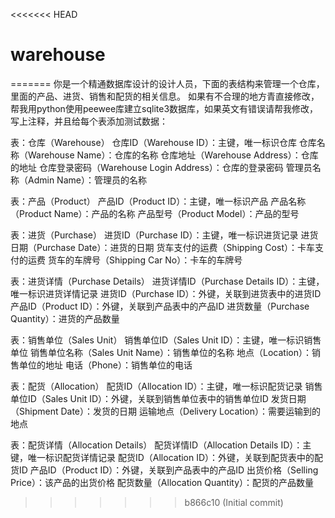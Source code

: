 <<<<<<< HEAD
# warehouse
=======
你是一个精通数据库设计的设计人员，下面的表结构来管理一个仓库，里面的产品、进货、销售和配货的相关信息。
如果有不合理的地方青直接修改，帮我用python使用peewee库建立sqlite3数据库，如果英文有错误请帮我修改，写上注释，并且给每个表添加测试数据：

表：仓库（Warehouse）
仓库ID（Warehouse ID）：主键，唯一标识仓库
仓库名称（Warehouse Name）：仓库的名称
仓库地址（Warehouse Address）：仓库的地址
仓库登录密码（Warehouse Login Address）：仓库的登录密码
管理员名称（Admin Name）：管理员的名称

表：产品（Product）
产品ID（Product ID）：主键，唯一标识产品
产品名称（Product Name）：产品的名称
产品型号（Product Model）：产品的型号

表：进货（Purchase）
进货ID（Purchase ID）：主键，唯一标识进货记录
进货日期（Purchase Date）：进货的日期
货车支付的运费（Shipping Cost）：卡车支付的运费
货车的车牌号（Shipping Car No）：卡车的车牌号

表：进货详情（Purchase Details）
进货详情ID（Purchase Details ID）：主键，唯一标识进货详情记录
进货ID（Purchase ID）：外键，关联到进货表中的进货ID
产品ID（Product ID）：外键，关联到产品表中的产品ID
进货数量（Purchase Quantity）：进货的产品数量

表：销售单位（Sales Unit）
销售单位ID（Sales Unit ID）：主键，唯一标识销售单位
销售单位名称（Sales Unit Name）：销售单位的名称
地点（Location）：销售单位的地址
电话（Phone）：销售单位的电话

表：配货（Allocation）
配货ID（Allocation ID）：主键，唯一标识配货记录
销售单位ID（Sales Unit ID）：外键，关联到销售单位表中的销售单位ID
发货日期（Shipment Date）：发货的日期
运输地点（Delivery Location）：需要运输到的地点

表：配货详情（Allocation Details）
配货详情ID（Allocation Details ID）：主键，唯一标识配货详情记录
配货ID（Allocation ID）：外键，关联到配货表中的配货ID
产品ID（Product ID）：外键，关联到产品表中的产品ID
出货价格（Selling Price）：该产品的出货价格
配货数量（Allocation Quantity）：配货的产品数量
>>>>>>> b866c10 (Initial commit)
